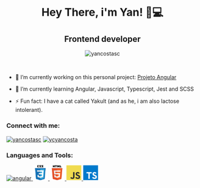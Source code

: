 <h1 align="center">Hey There, i'm Yan! 👻💻</h1>
<h2 align="center">Frontend developer</h2>

<p align="center"><img src="https://github-readme-stats.vercel.app/api/top-langs?username=yancostasc&show_icons=true&locale=en&layout=compact" alt="yancostasc" /></p>

<br>

- 🔭 I’m currently working on this personal project: [Projeto Angular](https://github.com/yancostasc/ProjetoAngular)

- 🌱 I’m currently learning Angular, Javascript, Typescript, Jest and SCSS

- ⚡ Fun fact: I have a cat called Yakult (and as he, i am also lactose intolerant).

<h3 align="left">Connect with me:</h3>
<p align="left">
<a href="https://linkedin.com/in/yancostasc" target="blank"><img align="center" src="https://raw.githubusercontent.com/rahuldkjain/github-profile-readme-generator/master/src/images/icons/Social/linked-in-alt.svg" alt="yancostasc" height="30" width="40" /></a>
<a href="https://instagram.com/ycyancosta" target="blank"><img align="center" src="https://raw.githubusercontent.com/rahuldkjain/github-profile-readme-generator/master/src/images/icons/Social/instagram.svg" alt="ycyancosta" height="30" width="40" /></a>
</p>

<h3 align="left">Languages and Tools:</h3>
<p align="left"> <a href="https://angular.io" target="_blank" rel="noreferrer"> <img src="https://angular.io/assets/images/logos/angular/angular.svg" alt="angular" width="40" height="40"/> </a> <a href="https://www.w3schools.com/css/" target="_blank" rel="noreferrer"> <img src="https://raw.githubusercontent.com/devicons/devicon/master/icons/css3/css3-original-wordmark.svg" alt="css3" width="40" height="40"/> </a> <a href="https://www.w3.org/html/" target="_blank" rel="noreferrer"> <img src="https://raw.githubusercontent.com/devicons/devicon/master/icons/html5/html5-original-wordmark.svg" alt="html5" width="40" height="40"/> </a> <a href="https://developer.mozilla.org/en-US/docs/Web/JavaScript" target="_blank" rel="noreferrer"> <img src="https://raw.githubusercontent.com/devicons/devicon/master/icons/javascript/javascript-original.svg" alt="javascript" width="40" height="40"/> </a> <a href="https://www.typescriptlang.org/" target="_blank" rel="noreferrer"> <img src="https://raw.githubusercontent.com/devicons/devicon/master/icons/typescript/typescript-original.svg" alt="typescript" width="40" height="40"/> </a> </p>
